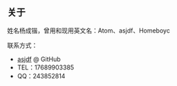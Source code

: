 ## 关于

姓名杨成锴，曾用和现用英文名：Atom、asjdf、Homeboyc

联系方式：

- [asjdf](https://github.com/asjdf) @ GitHub
- TEL：17689903385
- QQ：243852814

